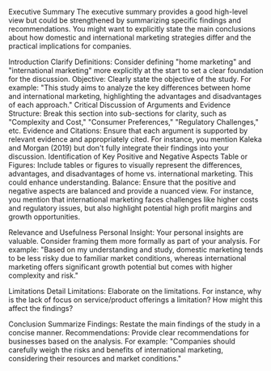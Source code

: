 Executive Summary
The executive summary provides a good high-level view but could be strengthened by summarizing specific findings and recommendations. You might want to explicitly state the main conclusions about how domestic and international marketing strategies differ and the practical implications for companies.

Introduction
Clarify Definitions: Consider defining "home marketing" and "international marketing" more explicitly at the start to set a clear foundation for the discussion.
Objective: Clearly state the objective of the study. For example: "This study aims to analyze the key differences between home and international marketing, highlighting the advantages and disadvantages of each approach."
Critical Discussion of Arguments and Evidence
Structure: Break this section into sub-sections for clarity, such as "Complexity and Cost," "Consumer Preferences," "Regulatory Challenges," etc.
Evidence and Citations: Ensure that each argument is supported by relevant evidence and appropriately cited. For instance, you mention Kaleka and Morgan (2019) but don't fully integrate their findings into your discussion.
Identification of Key Positive and Negative Aspects
Table or Figures: Include tables or figures to visually represent the differences, advantages, and disadvantages of home vs. international marketing. This could enhance understanding.
Balance: Ensure that the positive and negative aspects are balanced and provide a nuanced view. For instance, you mention that international marketing faces challenges like higher costs and regulatory issues, but also highlight potential high profit margins and growth opportunities.

Relevance and Usefulness
Personal Insight: Your personal insights are valuable. Consider framing them more formally as part of your analysis. For example: "Based on my understanding and study, domestic marketing tends to be less risky due to familiar market conditions, whereas international marketing offers significant growth potential but comes with higher complexity and risk."

Limitations
Detail Limitations: Elaborate on the limitations. For instance, why is the lack of focus on service/product offerings a limitation? How might this affect the findings?

Conclusion
Summarize Findings: Restate the main findings of the study in a concise manner.
Recommendations: Provide clear recommendations for businesses based on the analysis. For example: "Companies should carefully weigh the risks and benefits of international marketing, considering their resources and market conditions."
